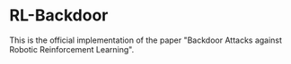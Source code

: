 # RL-Backdoor

This is the official implementation of the paper "Backdoor Attacks against Robotic Reinforcement Learning".
